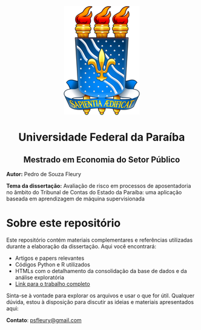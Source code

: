 <div align="center"><img src="Brasão_UFPB.png" alt="UFPB"></div>

<h1 align="center">Universidade Federal da Paraíba</h1>

<h2 align="center">Mestrado em Economia do Setor Público</h2>

**Autor:** Pedro de Souza Fleury

**Tema da dissertação:** Avaliação de risco em processos de aposentadoria no âmbito do Tribunal de Contas do Estado da Paraíba: uma aplicação baseada em aprendizagem de máquina supervisionada

# Sobre este repositório

Este repositório contém materiais complementares e referências utilizadas durante a elaboração da dissertação. Aqui você encontrará:

- Artigos e papers relevantes
- Códigos Python e R utilizados
- HTMLs com o detalhamento da consolidação da base de dados e da análise exploratória
- [Link para o trabalho completo](link-para-o-seu-trabalho)

Sinta-se à vontade para explorar os arquivos e usar o que for útil. Qualquer dúvida, estou à disposição para discutir as ideias e materiais apresentados aqui:

**Contato**: psfleury@gmail.com
